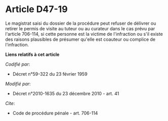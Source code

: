 # Article D47-19

Le magistrat saisi du dossier de la procédure peut refuser de délivrer ou retirer le permis de visite au tuteur ou au
curateur dans le cas prévu par l'article 706-114, si cette personne est la victime de l'infraction ou s'il existe des raisons
plausibles de présumer qu'elle est coauteur ou complice de l'infraction.

**Liens relatifs à cet article**

_Codifié par_:

  - Décret n°59-322 du 23 février 1959

_Modifié par_:

  - Décret n°2010-1635 du 23 décembre 2010 - art. 41

_Cite_:

  - Code de procédure pénale - art. 706-114
